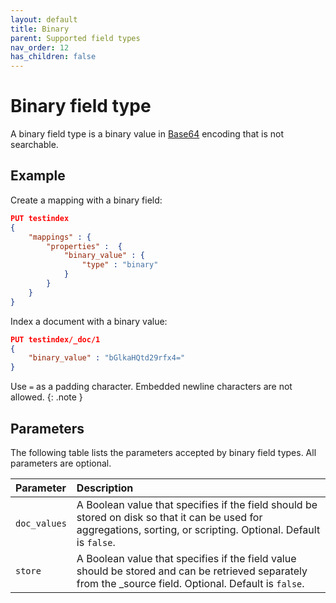 ```yaml
---
layout: default
title: Binary
parent: Supported field types
nav_order: 12
has_children: false
---
```


# Binary field type

A binary field type is a binary value in [Base64](https://en.wikipedia.org/wiki/Base64) encoding that is not searchable. 

## Example

Create a mapping with a binary field:

```json
PUT testindex 
{
    "mappings" : {
        "properties" :  {
            "binary_value" : {
                "type" : "binary"
            }
        }
    }
}
```

Index a document with a binary value:

```json
PUT testindex/_doc/1 
{
    "binary_value" : "bGlkaHQtd29rfx4="
}
```

Use `=` as a padding character. Embedded newline characters are not allowed.
{: .note }

## Parameters

The following table lists the parameters accepted by binary field types. All parameters are optional.

Parameter | Description 
:--- | :--- 
`doc_values` | A Boolean value that specifies if the field should be stored on disk so that it can be used for aggregations, sorting, or scripting. Optional. Default is `false`.
`store` | A Boolean value that specifies if the field value should be stored and can be retrieved separately from the _source field. Optional. Default is `false`.